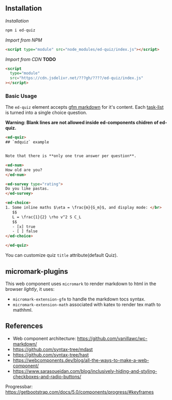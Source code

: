 ## Installation

_Installation_

```sh
npm i ed-quiz
```



_Import from NPM_

```html
<script type="module" src="node_modules/ed-quiz/index.js"></script>
```

_Import from CDN_ **TODO**

```html
<script
  type="module"
  src="https://cdn.jsdelivr.net/???gh/????/ed-quiz/index.js"
></script>
```

### Basic Usage

The `ed-quiz` element accepts [gfm markdown](https://github.github.com/gfm/) for
it's content. Each
[task-list](https://github.github.com/gfm/#task-list-items-extension-) is turned
into a single choice question.

**Warning: Blank lines are not allowed inside ed-components chidren of ed-quiz.**


```html
<ed-quiz>
## `mdquiz` example


Note that there is **only one true answer per question**.

<ed-num>
How old are you?
</ed-num>

<ed-survey type="rating">
Do you like pastas.
</ed-survey>

<ed-choice>
1. Some inline maths $\eta = \frac{m}{G_m}$, and display mode: </br>
   $$
   L = \frac{1}{2} \rho v^2 S C_L
   $$   
   - [x] true
   - [ ] false
</ed-choice>    

</ed-quiz>
```



You can customize quiz `title` attribute(default Quiz).


<!-- ```html
<ed-quiz title="My wonderful quiz">
  ## `mdquiz` example

  ![raspberries](https://upload.wikimedia.org/wikipedia/commons/thumb/9/99/Raspberry_-_whole_%28Rubus_idaeus%29.jpg/220px-Raspberry_-_whole_%28Rubus_idaeus%29.jpg)

  Note that there is **only one true answer per question**.

  1. This is a _question_.

      - [x] `True`
      - [ ] `False`

  2. Another QCM

      - [ ] First _false_ answer
      - [x] Second **true** answer
      - [ ] Third _false_ answer
      - [ ] LONG ANSWER: Third _false_ answer Lorem ipsum dolor sit amet, consectetur adipisicing elit. Laboriosam, accusamus. Iste beatae necessitatibus quibusdam odit quas nobis rerum nesciunt harum modi exercitationem reprehenderit, quisquam tenetur sint maxime consequuntur? Adipisci, fuga.
  
  3. Some inline maths $\eta = \frac{m}{G_m}$, and display mode:

      $$
      L = \frac{1}{2} \rho v^2 S C_L
      $$

      - [x] true
      - [ ] false
</ed-quiz>
``` -->

## micromark-plugins

This web component uses `micromark` to render markdown to html in the browser _lightly_, it uses:

- `micromark-extension-gfm` to handle the markdown tocs syntax.
- `micromark-extension-math` associated with katex to render tex math to mathhml.

## References

- Web component architecture: https://github.com/vanillawc/wc-markdown/
- https://github.com/syntax-tree/mdast
- https://github.com/syntax-tree/hast
- https://webcomponents.dev/blog/all-the-ways-to-make-a-web-component/
- https://www.sarasoueidan.com/blog/inclusively-hiding-and-styling-checkboxes-and-radio-buttons/

Progressbar: https://getbootstrap.com/docs/5.0/components/progress/#keyframes
